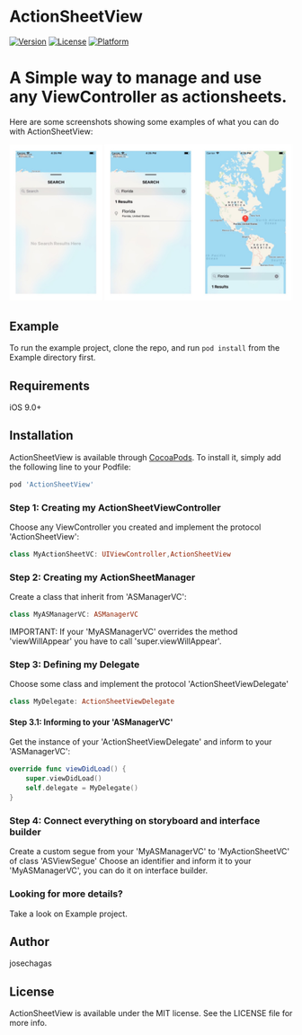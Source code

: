 # ActionSheetView
[![Version](https://img.shields.io/cocoapods/v/ActionSheetView.svg?style=flat)](http://cocoapods.org/pods/ActionSheetView)
[![License](https://img.shields.io/cocoapods/l/ActionSheetView.svg?style=flat)](http://cocoapods.org/pods/ActionSheetView)
[![Platform](https://img.shields.io/cocoapods/p/ActionSheetView.svg?style=flat)](http://cocoapods.org/pods/ActionSheetView)

A Simple way to manage and use any ViewController as  actionsheets.
=======

Here are some screenshots showing some examples of what you can do with ActionSheetView:

![Example1 Screenshots](https://raw.githubusercontent.com/josechagas/ActionSheetView/master/ReadmeAssets/screens1.jpg)

## Example

To run the example project, clone the repo, and run `pod install` from the Example directory first.

## Requirements

iOS 9.0+

## Installation

ActionSheetView is available through [CocoaPods](http://cocoapods.org). To install
it, simply add the following line to your Podfile:

```ruby
pod 'ActionSheetView'
```

### Step 1: Creating my ActionSheetViewController
Choose any ViewController you created and implement the protocol 'ActionSheetView':

```swift
class MyActionSheetVC: UIViewController,ActionSheetView
```

### Step 2: Creating my ActionSheetManager
Create a class that inherit from 'ASManagerVC':

```swift
class MyASManagerVC: ASManagerVC
```

IMPORTANT: If your 'MyASManagerVC' overrides the method 'viewWillAppear' you have to call 'super.viewWillAppear'.

### Step 3: Defining my Delegate
Choose some class and implement the protocol 'ActionSheetViewDelegate'

```swift
class MyDelegate: ActionSheetViewDelegate
```

#### Step 3.1: Informing to your 'ASManagerVC'
Get the instance of your 'ActionSheetViewDelegate' and inform to your 'ASManagerVC':

```swift
override func viewDidLoad() {
    super.viewDidLoad()
    self.delegate = MyDelegate()
}
```

### Step 4: Connect everything on storyboard and interface builder
Create a custom segue from your 'MyASManagerVC' to 'MyActionSheetVC' of class 'ASViewSegue'
Choose an identifier and inform it to your 'MyASManagerVC', you can do it on interface builder.


### Looking for more details?
Take a look on Example project.


## Author

josechagas

## License

ActionSheetView is available under the MIT license. See the LICENSE file for more info.

